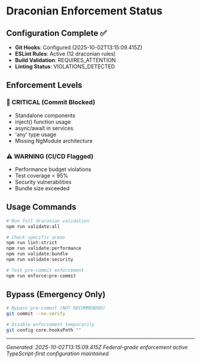 # Draconian Enforcement Status

## Configuration Complete ✅

- **Git Hooks**: Configured (2025-10-02T13:15:09.415Z)
- **ESLint Rules**: Active (12 draconian rules)
- **Build Validation**: REQUIRES_ATTENTION
- **Linting Status**: VIOLATIONS_DETECTED

## Enforcement Levels

### 🚨 CRITICAL (Commit Blocked)
- Standalone components
- inject() function usage  
- async/await in services
- 'any' type usage
- Missing NgModule architecture

### ⚠️ WARNING (CI/CD Flagged)
- Performance budget violations
- Test coverage < 95%
- Security vulnerabilities
- Bundle size exceeded

## Usage Commands

```bash
# Run full draconian validation
npm run validate:all

# Check specific areas
npm run lint:strict
npm run validate:performance  
npm run validate:bundle
npm run validate:security

# Test pre-commit enforcement
npm run enforce:pre-commit
```

## Bypass (Emergency Only)

```bash
# Bypass pre-commit (NOT RECOMMENDED)
git commit --no-verify

# Disable enforcement temporarily
git config core.hooksPath ""
```

---
*Generated: 2025-10-02T13:15:09.415Z*
*Federal-grade enforcement active*
*TypeScript-first configuration maintained*

